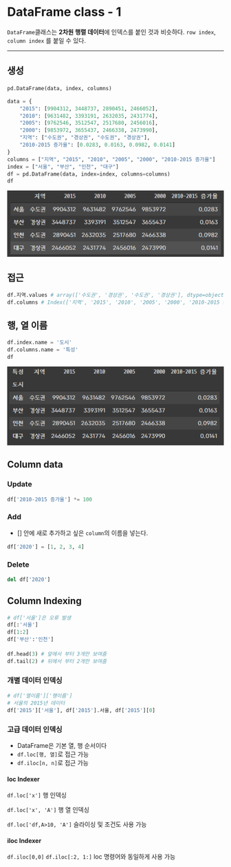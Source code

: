# DataFrame class - 1

`DataFrame`클래스는 **2차원 행렬 데이터**에 인덱스를 붙인 것과 비슷하다. `row index`, `column index` 를 붙일 수 있다.

---

## 생성

`pd.DataFrame(data, index, columns)`

```python
data = {
    "2015": [9904312, 3448737, 2890451, 2466052],
    "2010": [9631482, 3393191, 2632035, 2431774],
    "2005": [9762546, 3512547, 2517680, 2456016],
    "2000": [9853972, 3655437, 2466338, 2473990],
    "지역": ["수도권", "경상권", "수도권", "경상권"],
    "2010-2015 증가율": [0.0283, 0.0163, 0.0982, 0.0141]
}
columns = ["지역", "2015", "2010", "2005", "2000", "2010-2015 증가율"]
index = ["서울", "부산", "인천", "대구"]
df = pd.DataFrame(data, index=index, columns=columns)
df
```

![image-20210812175707038](md-images/image-20210812175707038.png)



## 접근

```python
df.지역.values # array(['수도권', '경상권', '수도권', '경상권'], dtype=object)
df.columns # Index(['지역', '2015', '2010', '2005', '2000', '2010-2015 증가율'], dtype='object')
```



## 행, 열 이름

```python
df.index.name = '도시'
df.columns.name = '특성'
df
```

![image-20210812175821033](md-images/image-20210812175821033.png)



## Column data

### Update

```python
df['2010-2015 증가율'] *= 100
```

### Add

- [] 안에 새로 추가하고 싶은 `column`의 이름을 넣는다.

```python
df['2020'] = [1, 2, 3, 4]
```

### Delete

```python
del df['2020']
```



## Column Indexing

```python
# df['서울']은 오류 발생
df[:'서울']
df[1:2]
df['부산':'인천']

df.head(3) # 앞에서 부터 3개만 보여줌
df.tail(2) # 뒤에서 부터 2개만 보여줌
```



### 개별 데이터  인덱싱

```python
# df['열이름']['행이름']
# 서울의 2015년 데이터
df['2015']['서울'], df['2015'].서울, df['2015'][0]
```



### 고급 데이터 인덱싱

- DataFrame은 기본 열, 행 순서이다
- `df.loc[행, 열]`로 접근 가능
- `df.iloc[n, n]`로 접근 가능



#### Ioc Indexer

`df.loc['x']` 행 인덱싱

`df.loc['x', 'A']` 행 열 인덱싱

`df.loc['df,A>10, 'A']` 슬라이싱 및 조건도 사용 가능



#### iloc Indexer

`df.iloc[0,0]` `df.iloc[:2, 1:]` loc 명령어와 동일하게 사용 가능

